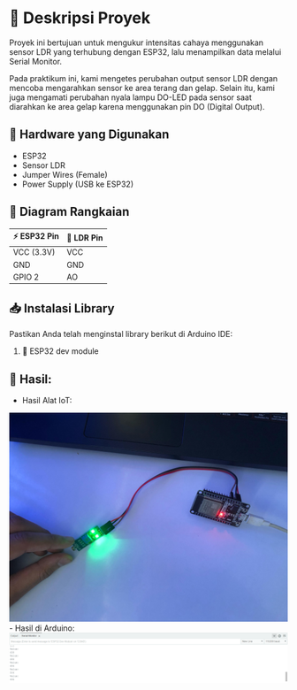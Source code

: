 # 📘 Deskripsi Proyek
Proyek ini bertujuan untuk mengukur intensitas cahaya menggunakan sensor LDR yang terhubung dengan ESP32, lalu menampilkan data melalui Serial Monitor.

Pada praktikum ini, kami mengetes perubahan output sensor LDR dengan mencoba mengarahkan sensor ke area terang dan gelap. Selain itu, kami juga mengamati perubahan nyala lampu DO-LED pada sensor saat diarahkan ke area gelap karena menggunakan pin DO (Digital Output).

## 🔧 **Hardware yang Digunakan**
- ESP32
- Sensor LDR
- Jumper Wires (Female)
- Power Supply (USB ke ESP32)

## 📡 **Diagram Rangkaian**
| ⚡ ESP32 Pin | 🔗 LDR Pin |
|-----------|-----------|
| VCC (3.3V) | VCC |
| GND | GND |
| GPIO 2 | AO |

## 📥 **Instalasi Library**
Pastikan Anda telah menginstal library berikut di Arduino IDE:
1. 📂 ESP32 dev module

## 🚀 **Hasil:**
- Hasil Alat IoT:
<img src = "image2.jpg">
- Hasil di Arduino:
<img src = "image.png">
